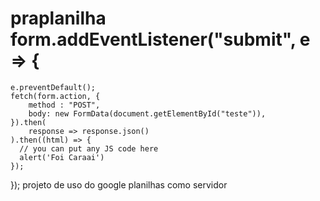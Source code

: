 # praplanilha  form.addEventListener("submit", e => {
    e.preventDefault();
    fetch(form.action, {
        method : "POST",
        body: new FormData(document.getElementById("teste")),
    }).then(
        response => response.json()
    ).then((html) => {
      // you can put any JS code here
      alert('Foi Caraai')
    });
  });
projeto de uso do google planilhas como servidor

